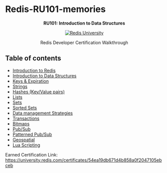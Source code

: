 # Redis-RU101-memories

<p align="center"><b>RU101: Introduction to Data Structures</b></p>
<p align="center"><a href="https://university.redis.com" target="_blank"><img src="https://prod-amc-bucket.s3.amazonaws.com/customer_files/2_redis-university-reversedRGB.png" alt="Redis University" /></a></p>
<p align="center">Redis Developer Certification Walkthrough</p>

## Table of contents
- [Introduction to Redis](01-introduction.md)
- [Introduction to Data Structures](02-data-structures.md) 
- [Keys & Expiration](03-keys-ttl.md)
- [Strings](04-strings.md)
- [Hashes (Key/Value pairs)](05-hashes.md)
- [Lists](06-lists.md)
- [Sets](07-sets.md)
- [Sorted Sets](08-sorted-sets.md)
- [Data management Strategies](09-strategies.md)
- [Transactions](10-transactions.md)
- [Bitmaps](11-bitmaps.md)
- [Pub/Sub](12-pub-sub.md)
- [Patterned Pub/Sub](13-patterned-pub-sub.md)
- [Geospatial](14-geospatial.md)
- [Lua Scripting](15-lua.md)

Earned Certification Link: https://university.redis.com/certificates/54ea19db671d4b858a0f2047105ebceb
